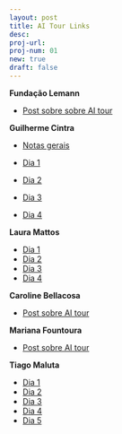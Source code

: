 ```yaml
---
layout: post
title: AI Tour Links
desc: 
proj-url:
proj-num: 01
new: true
draft: false
---
```


**Fundação Lemann**
- [Post sobre sobre AI tour](https://www.linkedin.com/posts/fundacao-lemann_ai-tech-tour-activity-7198432898469789697-vuWC?utm_source=share&utm_medium=member_desktop)

**Guilherme Cintra**

- [Notas gerais](https://bit.ly/ai-tour-notas-gc)

- [Dia 1](https://www.linkedin.com/posts/activity-7198661352985358338-2nRY?utm_source=share&utm_medium=member_desktop)
- [Dia 2](https://www.linkedin.com/feed/update/urn:li:activity:7199023723553656833?updateEntityUrn=urn%3Ali%3Afs_feedUpdate%3A%28V2%2Curn%3Ali%3Aactivity%3A7199023723553656833%29)
- [Dia 3](https://www.linkedin.com/feed/update/urn:li:activity:7199386094566563840?updateEntityUrn=urn%3Ali%3Afs_feedUpdate%3A%28V2%2Curn%3Ali%3Aactivity%3A7199386094566563840%29)
- [Dia 4](https://www.linkedin.com/feed/update/urn:li:activity:7199748520000581634?updateEntityUrn=urn%3Ali%3Afs_feedUpdate%3A%28V2%2Curn%3Ali%3Aactivity%3A7199748520000581634%29)

**Laura Mattos**
- [Dia 1](https://www.linkedin.com/posts/lauramattosc_valedosilaedcio-ia-inovaaexaeto-activity-7198678169820770304-VI0n)
- [Dia 2](https://www.linkedin.com/posts/lauramattosc_google-openai-chatgpt-activity-7199030148241756161-5tSw?utm_source=share&utm_medium=member_desktop)
- [Dia 3](https://www.linkedin.com/posts/lauramattosc_educaaexaeto-tecnologia-inovaaexaeto-activity-7199378547549855746-P64y?utm_source=share&utm_medium=member_desktop)
- [Dia 4](https://www.linkedin.com/posts/lauramattosc_stanford-ai-design-activity-7199763857660145664-KOIO)

**Caroline Bellacosa** 
- [Post sobre AI tour](https://www.linkedin.com/posts/carolinebellacosa_em-2017-tive-a-oportunidade-de-visitar-o-activity-7198623643709370369-8URw)

**Mariana Fountoura**
- [Post sobre AI tour](https://www.linkedin.com/feed/update/urn:li:activity:7200011871830056960?updateEntityUrn=urn%3Ali%3Afs_feedUpdate%3A%28V2%2Curn%3Ali%3Aactivity%3A7200011871830056960%29)

**Tiago Maluta**

- [Dia 1](https://www.linkedin.com/posts/maluta_ai-in-the-loop-humans-in-charge-come%C3%A7ando-activity-7198529926537310208-Uhjn?utm_source=share&utm_medium=member_desktop)
- [Dia 2](https://www.linkedin.com/posts/maluta_emergent-abilities-t%C3%A1-dif%C3%ADcil-escolher-activity-7198917264065105921-PzR9?utm_source=share&utm_medium=member_desktop)
- [Dia 3](https://www.linkedin.com/posts/maluta_focus-on-the-product-not-only-in-ai-porque-activity-7199498000732213248-eHfA?utm_source=share&utm_medium=member_desktop)
- [Dia 4](https://www.linkedin.com/posts/maluta_first-steps-on-ai-start-exploring-with-your-activity-7199892238896635904-Go_V?utm_source=share&utm_medium=member_desktop)
- [Dia 5]()